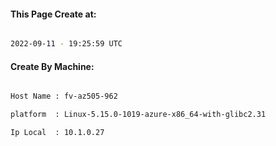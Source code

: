 
   
#### This Page Create at:

```bash

2022-09-11 - 19:25:59 UTC

```

#### Create By Machine:

```bash

Host Name : fv-az505-962

platform  : Linux-5.15.0-1019-azure-x86_64-with-glibc2.31

Ip Local  : 10.1.0.27

```

